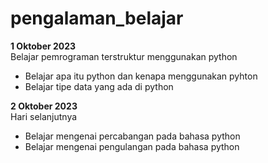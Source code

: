 # pengalaman_belajar

**1 Oktober 2023**<br>
Belajar pemrograman terstruktur menggunakan python
* Belajar apa itu python dan kenapa menggunakan pyhton
* Belajar tipe data yang ada di python

**2 Oktober 2023**<br>
Hari selanjutnya
* Belajar mengenai percabangan pada bahasa python
* Belajar mengenai pengulangan pada bahasa python
